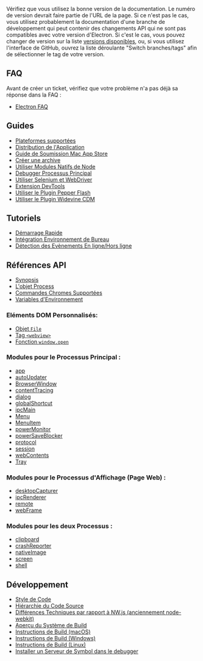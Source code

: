 Vérifiez que vous utilisez la bonne version de la documentation.
Le numéro de version devrait faire partie de l'URL de la page.
Si ce n'est pas le cas, vous utilisez probablement la documentation d'une
branche de développement qui peut contenir des changements API qui ne sont pas
compatibles avec votre version d'Electron. Si c'est le cas, vous pouvez changer
de version sur la liste [versions disponibles](http://electron.atom.io/docs/),
ou, si vous utilisez l'interface de GitHub, ouvrez la liste déroulante "Switch
branches/tags" afin de sélectionner le tag de votre version.

## FAQ

Avant de créer un ticket, vérifiez que votre problème n'a pas déjà sa réponse
dans la FAQ :

* [Electron FAQ](faq/electron-faq.md)

## Guides

* [Plateformes supportées](tutorial/supported-platforms.md)
* [Distribution de l'Application](tutorial/application-distribution.md)
* [Guide de Soumission Mac App Store](tutorial/mac-app-store-submission-guide.md)
* [Créer une archive](tutorial/application-packaging.md)
* [Utiliser Modules Natifs de Node](tutorial/using-native-node-modules.md)
* [Debugger Processus Principal](tutorial/debugging-main-process.md)
* [Utiliser Selenium et WebDriver](tutorial/using-selenium-and-webdriver.md)
* [Extension DevTools](tutorial/devtools-extension.md)
* [Utiliser le Plugin Pepper Flash](tutorial/using-pepper-flash-plugin.md)
* [Utiliser le Plugin Widevine CDM](tutorial/using-widevine-cdm-plugin.md)

## Tutoriels

* [Démarrage Rapide](tutorial/quick-start.md)
* [Intégration Environnement de Bureau](tutorial/desktop-environment-integration.md)
* [Détection des Evènements En ligne/Hors ligne](tutorial/online-offline-events.md)

## Références API

* [Synopsis](api/synopsis.md)
* [L'objet Process](api/process.md)
* [Commandes Chromes Supportées](api/chrome-command-line-switches.md)
* [Variables d'Environnement](api/environment-variables.md)

### Eléments DOM Personnalisés:

* [Objet `File`](api/file-object.md)
* [Tag `<webview>`](api/webview-tag.md)
* [Fonction `window.open`](api/window-open.md)

### Modules pour le Processus Principal :

* [app](api/app.md)
* [autoUpdater](api/auto-updater.md)
* [BrowserWindow](api/browser-window.md)
* [contentTracing](api/content-tracing.md)
* [dialog](api/dialog.md)
* [globalShortcut](api/global-shortcut.md)
* [ipcMain](api/ipc-main.md)
* [Menu](api/menu.md)
* [MenuItem](api/menu-item.md)
* [powerMonitor](api/power-monitor.md)
* [powerSaveBlocker](api/power-save-blocker.md)
* [protocol](api/protocol.md)
* [session](api/session.md)
* [webContents](api/web-contents.md)
* [Tray](api/tray.md)

### Modules pour le Processus d'Affichage (Page Web) :

* [desktopCapturer](api/desktop-capturer.md)
* [ipcRenderer](api/ipc-renderer.md)
* [remote](api/remote.md)
* [webFrame](api/web-frame.md)

### Modules pour les deux Processus :

* [clipboard](api/clipboard.md)
* [crashReporter](api/crash-reporter.md)
* [nativeImage](api/native-image.md)
* [screen](api/screen.md)
* [shell](api/shell.md)

## Développement

* [Style de Code](development/coding-style.md)
* [Hiérarchie du Code Source](development/source-code-directory-structure.md)
* [Différences Techniques par rapport à NW.js (anciennement node-webkit)](development/atom-shell-vs-node-webkit.md)
* [Aperçu du Système de Build](development/build-system-overview.md)
* [Instructions de Build (macOS)](development/build-instructions-osx.md)
* [Instructions de Build (Windows)](development/build-instructions-windows.md)
* [Instructions de Build (Linux)](development/build-instructions-linux.md)
* [Installer un Serveur de Symbol dans le debugger](development/setting-up-symbol-server.md)
